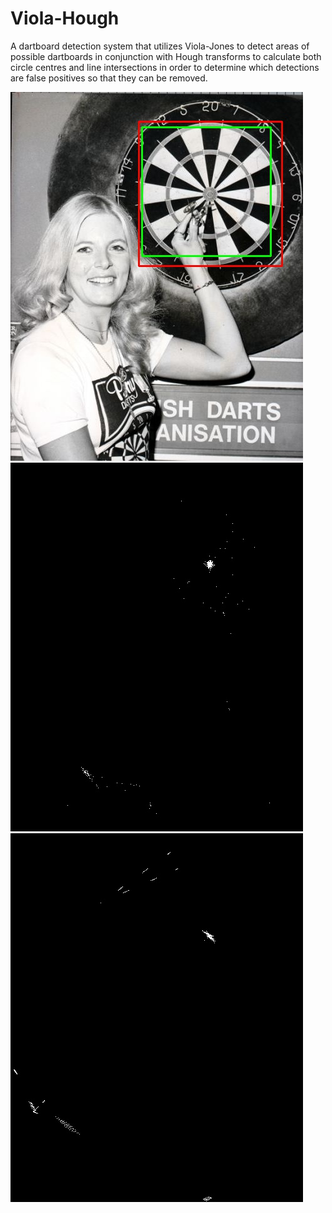 # Viola-Hough
A dartboard detection system that utilizes Viola-Jones to detect areas of possible dartboards in conjunction with Hough transforms to calculate both circle centres and line intersections in order to determine which detections are false positives so that they can be removed.

![Viola-Hough](outputs/viola_hough_output9.jpg) ![Hough circle](outputs/hough_circles_output9.jpg) ![Hough line](outputs/hough_lines_output9.jpg)